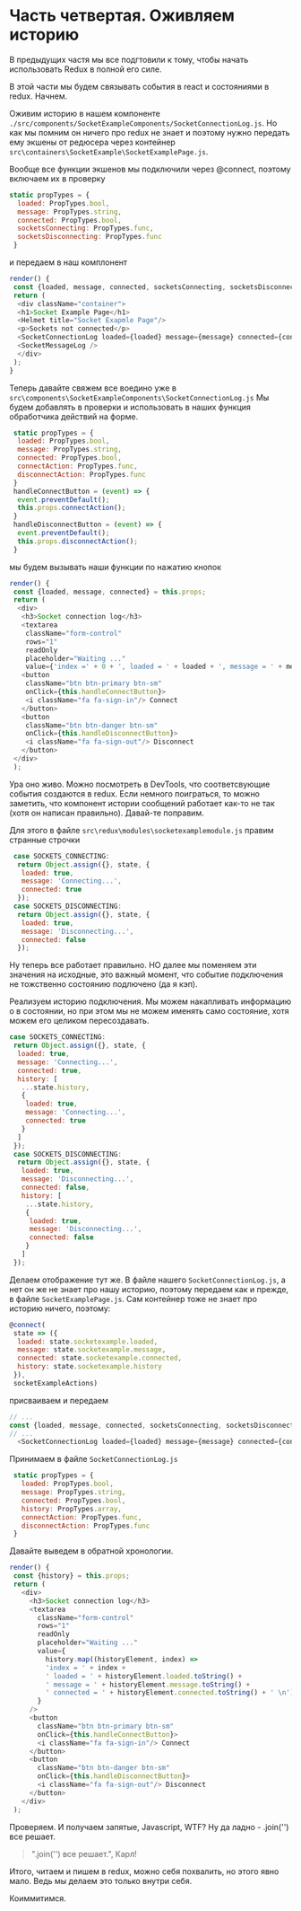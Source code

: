 # Часть четвертая. Оживляем историю

В предыдущих частя мы все подгтовили к тому, чтобы начать использовать Redux в полной его силе.

В этой части мы будем связывать события в react и состояниями в redux. Начнем.

Оживим историю в нашем компоненте `./src/components/SocketExampleComponents/SocketConnectionLog.js`.
Но как мы помним он ничего про redux не знает и поэтому нужно передать ему экшены от редюсера через контейнер `src\containers\SocketExample\SocketExamplePage.js`.

Вообще все функции экшенов мы подключили через @connect, поэтому включаем их в проверку 
```js
static propTypes = {
  loaded: PropTypes.bool,
  message: PropTypes.string,
  connected: PropTypes.bool,
  socketsConnecting: PropTypes.func,
  socketsDisconnecting: PropTypes.func
 }
```
и передаем в наш комплонент 

```js
render() {
 const {loaded, message, connected, socketsConnecting, socketsDisconnecting} = this.props;
 return (
  <div className="container">
  <h1>Socket Example Page</h1>
  <Helmet title="Socket Exapmle Page"/>
  <p>Sockets not connected</p>
  <SocketConnectionLog loaded={loaded} message={message} connected={connected} connectAction={socketsConnecting} disconnectAction={socketsDisconnecting}/>
  <SocketMessageLog />
  </div>
 );
}
```

Теперь давайте свяжем все воедино уже в `src\components\SocketExampleComponents\SocketConnectionLog.js`
Мы будем добавлять в проверки и использовать в наших функция обработчика действий на форме.

```js
 static propTypes = {
  loaded: PropTypes.bool,
  message: PropTypes.string,
  connected: PropTypes.bool,
  connectAction: PropTypes.func,
  disconnectAction: PropTypes.func
 }
 handleConnectButton = (event) => {
  event.preventDefault();
  this.props.connectAction();
 }
 handleDisconnectButton = (event) => {
  event.preventDefault();
  this.props.disconnectAction();
 }
```

мы будем вызывать наши функции по нажатию кнопок

```js
render() {
 const {loaded, message, connected} = this.props;
 return (
  <div>
   <h3>Socket connection log</h3>
   <textarea
    className="form-control"
    rows="1"
    readOnly
    placeholder="Waiting ..."
    value={'index =' + 0 + ', loaded = ' + loaded + ', message = ' + message + ', connected = ' + connected}/>
   <button
    className="btn btn-primary btn-sm"
    onClick={this.handleConnectButton}>
    <i className="fa fa-sign-in"/> Connect
   </button>
   <button
    className="btn btn-danger btn-sm"
    onClick={this.handleDisconnectButton}>
    <i className="fa fa-sign-out"/> Disconnect
   </button>
 </div>
 );
```

Ура оно живо. Можно посмотреть в DevTools, что соответсвующие события создаются в redux. Если немного поиграться, то можно заметить, что компонент истории сообщений работает как-то не так (хотя он написан правильно). Давай-те поправим. 

Для этого в файле `src\redux\modules\socketexamplemodule.js` правим странные строчки

```js
 case SOCKETS_CONNECTING:
  return Object.assign({}, state, {
   loaded: true,
   message: 'Connecting...',
   connected: true
  });
 case SOCKETS_DISCONNECTING:
  return Object.assign({}, state, {
   loaded: true,
   message: 'Disconnecting...',
   connected: false
  });
```
Ну теперь все работает правильно. НО далее мы поменяем эти значения на исходные, это важный момент, что событие подключения не тожственно состоянию подлючено (да я кэп).

Реализуем историю подключения. Мы можем накапливать информацию о в состоянии, но при этом мы не можем именять само состояние, хотя можем его целиком пересоздавать.

```js
case SOCKETS_CONNECTING:
 return Object.assign({}, state, {
  loaded: true,
  message: 'Connecting...',
  connected: true,
  history: [
   ...state.history,
   {
    loaded: true,
    message: 'Connecting...',
    connected: true
   }
  ]
 });
 case SOCKETS_DISCONNECTING:
  return Object.assign({}, state, {
   loaded: true,
   message: 'Disconnecting...',
   connected: false,
   history: [
    ...state.history,
    {
     loaded: true,
     message: 'Disconnecting...',
     connected: false
    }
   ]
 });
```

Делаем отображение тут же. В файле нашего `SocketConnectionLog.js`, а нет он же не знает про нашу историю, поэтому передаем как и прежде, в файле `SocketExamplePage.js`. Сам контейнер тоже не знает про историю ничего, поэтому:
```js
@connect(
 state => ({
  loaded: state.socketexample.loaded,
  message: state.socketexample.message,
  connected: state.socketexample.connected,
  history: state.socketexample.history
 }),
 socketExampleActions)
```
присваиваем и передаем 

```js
// ...
const {loaded, message, connected, socketsConnecting, socketsDisconnecting, history} = this.props;
// ...
  <SocketConnectionLog loaded={loaded} message={message} connected={connected} connectAction={socketsConnecting} disconnectAction={socketsDisconnecting} history={history}/>
```

Принимаем в файле `SocketConnectionLog.js`
```js
 static propTypes = {
   loaded: PropTypes.bool,
   message: PropTypes.string,
   connected: PropTypes.bool,
   history: PropTypes.array,
   connectAction: PropTypes.func,
   disconnectAction: PropTypes.func
 }
```
Давайте выведем в обратной хронологии. 

```js
render() {
 const {history} = this.props;
 return (
   <div>
     <h3>Socket connection log</h3>
     <textarea
       className="form-control"
       rows="1"
       readOnly
       placeholder="Waiting ..."
       value={
         history.map((historyElement, index) =>
         'index = ' + index +
         ' loaded = ' + historyElement.loaded.toString() +
         ' message = ' + historyElement.message.toString() +
         ' connected = ' + historyElement.connected.toString() + ' \n').reverse()
       }
     />
     <button
       className="btn btn-primary btn-sm"
       onClick={this.handleConnectButton}>
       <i className="fa fa-sign-in"/> Connect
     </button>
     <button
       className="btn btn-danger btn-sm"
       onClick={this.handleDisconnectButton}>
       <i className="fa fa-sign-out"/> Disconnect
     </button>
   </div>
 );
```

Проверяем. И получаем запятые, Javascript, WTF? Ну да ладно - .join('') все решает. 
> ".join('') все решает.", Карл!

Итого, читаем и пишем в redux, можно себя похвалить, но этого явно мало. Ведь мы делаем это только внутри себя.

Коиммитимся.